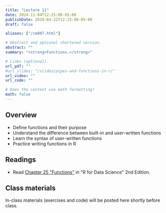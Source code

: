 ```yaml
---
title: "Lecture 11"
date: 2024-11-04T12:25:00-05:00
publishDate: 2019-04-22T12:25:00-05:00
draft: false

aliases: ["/cm007.html"]

# Abstract and optional shortened version.
abstract: ""
summary: "<strong>Functions.</strong>"

# Links (optional).
url_pdf: ""
#url_slides: "/slides/pipes-and-functions-in-r/"
url_video: ""
url_code: ""

# Does the content use math formatting?
math: false
---
```




## Overview

* Define functions and their purpose
* Understand the difference between built-in and user-written functions
* Learn the syntax of user-written functions
* Practice writing functions in R


## Readings

* Read [Chapter 25 "Functions"](https://r4ds.hadley.nz/functions) in "R for Data Science" 2nd Edition.

<!--
See "Data transformation" lecture for further references
* [Pipes in R](/notes/pipes/)
* [Functions in R](/notes/functions/)
-->


## Class materials

In-class materials (exercises and code) will be posted here shortly before class.

<!--
Run the code below in your console to download today’s in-class exercises: `usethis::use_course("css-materials/functions")`
-->
